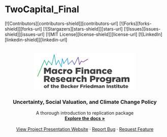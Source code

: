 <a name="readme-top"></a>

# TwoCapital_Final




[![Contributors][contributors-shield]][contributors-url]
[![Forks][forks-shield]][forks-url]
[![Stargazers][stars-shield]][stars-url]
[![Issues][issues-shield]][issues-url]
[![MIT License][license-shield]][license-url]
[![LinkedIn][linkedin-shield]][linkedin-url]

<!-- PROJECT LOGO -->
<br />
<div align="center">
  <a href="https://github.com/binchengecon/TwoCapital_Final.git">
    <img src="mfr.png" alt="Logo" width="320" height="120">
  </a>

  <h3 align="center">Uncertainty, Social Valuation, and Climate Change Policy</h3>

  <p align="center">
    A thorough introduction to replication package
    <br />
    <a href="https://github.com/binchengecon/TwoCapital_Final.git"><strong>Explore the docs »</strong></a>
    <br />
    <br />
    <a href="https://climatesocialpolicy.readthedocs.io/en/latest/">View Project Presentation Website</a>
    ·
    <a href="https://github.com/binchengecon/TwoCapital_Final/issues/new?labels=bug&template=bug-report---.md">Report Bug</a>
    ·
    <a href="https://github.com/binchengecon/TwoCapital_Final/issues/new?labels=enhancement&template=feature-request---.md">Request Feature</a>
  </p>
</div>

